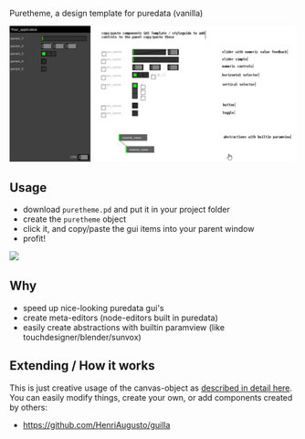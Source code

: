 Puretheme, a design template for puredata (vanilla)

![](https://github.com/coderofsalvation/puretheme/blob/master/puretheme-guide.gif)

## Usage 

* download `puretheme.pd` and put it in your project folder
* create the `puretheme` object
* click it, and copy/paste the gui items into your parent window
* profit!

![](https://github.com/coderofsalvation/puretheme/blob/master/puretheme.gif)

## Why 

* speed up nice-looking puredata gui's
* create meta-editors (node-editors built in puredata)
* easily create abstractions with builtin paramview (like touchdesigner/blender/sunvox)

## Extending / How it works

This is just creative usage of the canvas-object as [described in detail here](https://github.com/megalon/pd-gui-examples).
You can easily modify things, create your own, or add components created by others:

* https://github.com/HenriAugusto/guilla

